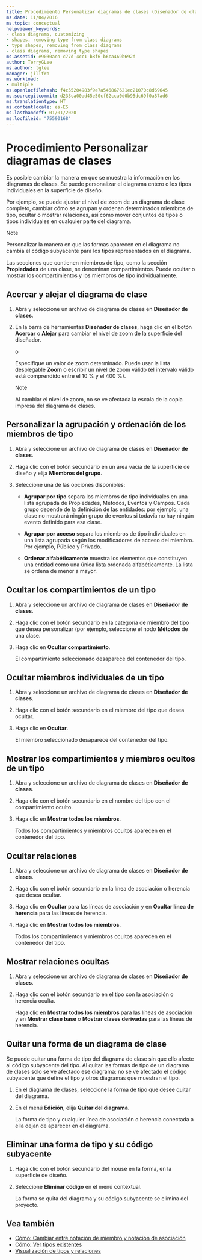 ```yaml
---
title: Procedimiento Personalizar diagramas de clases (Diseñador de clases)
ms.date: 11/04/2016
ms.topic: conceptual
helpviewer_keywords:
- class diagrams, customizing
- shapes, removing type from class diagrams
- type shapes, removing from class diagrams
- class diagrams, removing type shapes
ms.assetid: e9030aea-c77d-4cc1-b8f6-b6ca469b692d
author: TerryGLee
ms.author: tglee
manager: jillfra
ms.workload:
- multiple
ms.openlocfilehash: f4c55204983f9e7a546867621ec21070c8d69645
ms.sourcegitcommit: d233ca00ad45e50cf62cca0d0b95dc69f0a87ad6
ms.translationtype: HT
ms.contentlocale: es-ES
ms.lasthandoff: 01/01/2020
ms.locfileid: "75590168"
---
```

# <a name="how-to-customize-class-diagrams"></a>Procedimiento Personalizar diagramas de clases

Es posible cambiar la manera en que se muestra la información en los diagramas de clases. Se puede personalizar el diagrama entero o los tipos individuales en la superficie de diseño.

Por ejemplo, se puede ajustar el nivel de zoom de un diagrama de clase completo, cambiar cómo se agrupan y ordenan determinados miembros de tipo, ocultar o mostrar relaciones, así como mover conjuntos de tipos o tipos individuales en cualquier parte del diagrama.

> [!NOTE]
> Personalizar la manera en que las formas aparecen en el diagrama no cambia el código subyacente para los tipos representados en el diagrama.

Las secciones que contienen miembros de tipo, como la sección **Propiedades** de una clase, se denominan compartimientos. Puede ocultar o mostrar los compartimientos y los miembros de tipo individualmente.

## <a name="zoom-in-and-out-of-the-class-diagram"></a>Acercar y alejar el diagrama de clase

1. Abra y seleccione un archivo de diagrama de clases en **Diseñador de clases**.

2. En la barra de herramientas **Diseñador de clases**, haga clic en el botón **Acercar** o **Alejar** para cambiar el nivel de zoom de la superficie del diseñador.

     o

     Especifique un valor de zoom determinado. Puede usar la lista desplegable **Zoom** o escribir un nivel de zoom válido (el intervalo válido está comprendido entre el 10 % y el 400 %).

    > [!NOTE]
    > Al cambiar el nivel de zoom, no se ve afectada la escala de la copia impresa del diagrama de clases.

## <a name="customize-grouping-and-sorting-of-type-members"></a>Personalizar la agrupación y ordenación de los miembros de tipo

1. Abra y seleccione un archivo de diagrama de clases en **Diseñador de clases**.

2. Haga clic con el botón secundario en un área vacía de la superficie de diseño y elija **Miembros del grupo**.

3. Seleccione una de las opciones disponibles:

    - **Agrupar por tipo** separa los miembros de tipo individuales en una lista agrupada de Propiedades, Métodos, Eventos y Campos. Cada grupo depende de la definición de las entidades: por ejemplo, una clase no mostrará ningún grupo de eventos si todavía no hay ningún evento definido para esa clase.

    - **Agrupar por acceso** separa los miembros de tipo individuales en una lista agrupada según los modificadores de acceso del miembro. Por ejemplo, Público y Privado.

    - **Ordenar alfabéticamente** muestra los elementos que constituyen una entidad como una única lista ordenada alfabéticamente. La lista se ordena de menor a mayor.

## <a name="hide-compartments-on-a-type"></a>Ocultar los compartimientos de un tipo

1. Abra y seleccione un archivo de diagrama de clases en **Diseñador de clases**.

2. Haga clic con el botón secundario en la categoría de miembro del tipo que desea personalizar (por ejemplo, seleccione el nodo **Métodos** de una clase.

3. Haga clic en **Ocultar compartimiento**.

     El compartimiento seleccionado desaparece del contenedor del tipo.

## <a name="hide-individual-members-on-a-type"></a>Ocultar miembros individuales de un tipo

1. Abra y seleccione un archivo de diagrama de clases en **Diseñador de clases**.

2. Haga clic con el botón secundario en el miembro del tipo que desea ocultar.

3. Haga clic en **Ocultar**.

     El miembro seleccionado desaparece del contenedor del tipo.

## <a name="show-hidden-compartments-and-members-on-a-type"></a>Mostrar los compartimientos y miembros ocultos de un tipo

1. Abra y seleccione un archivo de diagrama de clases en **Diseñador de clases**.

2. Haga clic con el botón secundario en el nombre del tipo con el compartimiento oculto.

3. Haga clic en **Mostrar todos los miembros**.

     Todos los compartimientos y miembros ocultos aparecen en el contenedor del tipo.

## <a name="hide-relationships"></a>Ocultar relaciones

1. Abra y seleccione un archivo de diagrama de clases en **Diseñador de clases**.

2. Haga clic con el botón secundario en la línea de asociación o herencia que desea ocultar.

3. Haga clic en **Ocultar** para las líneas de asociación y en **Ocultar línea de herencia** para las líneas de herencia.

4. Haga clic en **Mostrar todos los miembros**.

     Todos los compartimientos y miembros ocultos aparecen en el contenedor del tipo.

## <a name="show-hidden-relationships"></a>Mostrar relaciones ocultas

1. Abra y seleccione un archivo de diagrama de clases en **Diseñador de clases**.

2. Haga clic con el botón secundario en el tipo con la asociación o herencia oculta.

   Haga clic en **Mostrar todos los miembros** para las líneas de asociación y en **Mostrar clase base** o **Mostrar clases derivadas** para las líneas de herencia.

## <a name="remove-a-shape-from-a-class-diagram"></a>Quitar una forma de un diagrama de clase
Se puede quitar una forma de tipo del diagrama de clase sin que ello afecte al código subyacente del tipo. Al quitar las formas de tipo de un diagrama de clases solo se ve afectado ese diagrama: no se ve afectado el código subyacente que define el tipo y otros diagramas que muestran el tipo.

1. En el diagrama de clases, seleccione la forma de tipo que desee quitar del diagrama.

2. En el menú **Edición**, elija **Quitar del diagrama**.

     La forma de tipo y cualquier línea de asociación o herencia conectada a ella dejan de aparecer en el diagrama.

## <a name="delete-a-type-shape-and-its-underlying-code"></a>Eliminar una forma de tipo y su código subyacente

1. Haga clic con el botón secundario del mouse en la forma, en la superficie de diseño.

2. Seleccione **Eliminar código** en el menú contextual.

     La forma se quita del diagrama y su código subyacente se elimina del proyecto.

## <a name="see-also"></a>Vea también

- [Cómo: Cambiar entre notación de miembro y notación de asociación](how-to-change-between-member-notation-and-association-notation.md)
- [Cómo: Ver tipos existentes](how-to-view-existing-types.md)
- [Visualización de tipos y relaciones](designing-and-viewing-classes-and-types.md)
